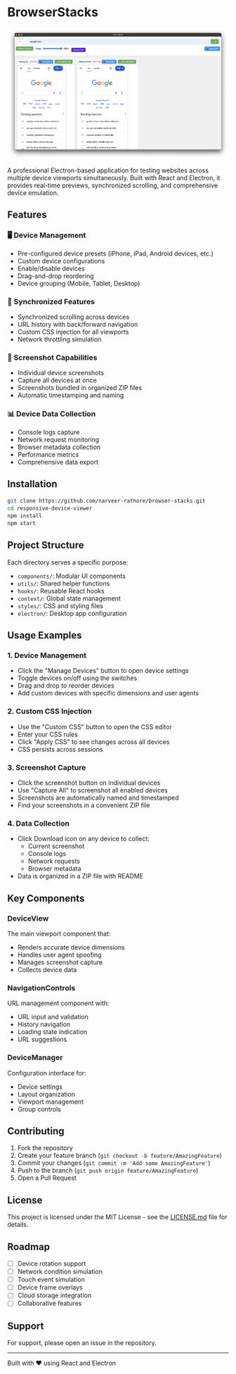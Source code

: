 # BrowserStacks

![BrowserStacks Screenshot](screenshots/screenshot.png)

A professional Electron-based application for testing websites across multiple device viewports simultaneously. Built with React and Electron, it provides real-time previews, synchronized scrolling, and comprehensive device emulation.

## Features

### 🖥️ Device Management
- Pre-configured device presets (iPhone, iPad, Android devices, etc.)
- Custom device configurations
- Enable/disable devices
- Drag-and-drop reordering
- Device grouping (Mobile, Tablet, Desktop)

### 🔄 Synchronized Features
- Synchronized scrolling across devices
- URL history with back/forward navigation
- Custom CSS injection for all viewports
- Network throttling simulation

### 📸 Screenshot Capabilities
- Individual device screenshots
- Capture all devices at once
- Screenshots bundled in organized ZIP files
- Automatic timestamping and naming

### 📊 Device Data Collection
- Console logs capture
- Network request monitoring
- Browser metadata collection
- Performance metrics
- Comprehensive data export

## Installation
```bash
git clone https://github.com/narveer-rathore/browser-stacks.git
cd responsive-device-viewer
npm install
npm start
```

## Project Structure

Each directory serves a specific purpose:
- `components/`: Modular UI components
- `utils/`: Shared helper functions
- `hooks/`: Reusable React hooks
- `context/`: Global state management
- `styles/`: CSS and styling files
- `electron/`: Desktop app configuration


## Usage Examples

### 1. Device Management
- Click the "Manage Devices" button to open device settings
- Toggle devices on/off using the switches
- Drag and drop to reorder devices
- Add custom devices with specific dimensions and user agents

### 2. Custom CSS Injection
- Use the "Custom CSS" button to open the CSS editor
- Enter your CSS rules
- Click "Apply CSS" to see changes across all devices
- CSS persists across sessions

### 3. Screenshot Capture
- Click the screenshot button on individual devices
- Use "Capture All" to screenshot all enabled devices
- Screenshots are automatically named and timestamped
- Find your screenshots in a convenient ZIP file

### 4. Data Collection
- Click Download icon on any device to collect:
  - Current screenshot
  - Console logs
  - Network requests
  - Browser metadata
- Data is organized in a ZIP file with README

## Key Components

### DeviceView
The main viewport component that:
- Renders accurate device dimensions
- Handles user agent spoofing
- Manages screenshot capture
- Collects device data

### NavigationControls
URL management component with:
- URL input and validation
- History navigation
- Loading state indication
- URL suggestions

### DeviceManager
Configuration interface for:
- Device settings
- Layout organization
- Viewport management
- Group controls

## Contributing

1. Fork the repository
2. Create your feature branch (`git checkout -b feature/AmazingFeature`)
3. Commit your changes (`git commit -m 'Add some AmazingFeature'`)
4. Push to the branch (`git push origin feature/AmazingFeature`)
5. Open a Pull Request

## License

This project is licensed under the MIT License - see the [LICENSE.md](LICENSE.md) file for details.

## Roadmap

- [ ] Device rotation support
- [ ] Network condition simulation
- [ ] Touch event simulation
- [ ] Device frame overlays
- [ ] Cloud storage integration
- [ ] Collaborative features

## Support

For support, please open an issue in the repository.

---

Built with ❤️ using React and Electron
